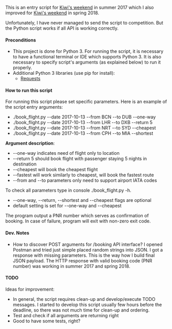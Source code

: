 This is an entry script for [Kiwi's weekend](https://gist.github.com/martin-kokos/d578679d97eb1652dfeb3e7f2a4e115b) in
summer 2017 which I also improved for [Kiwi's weekend](https://engeto.online/study/lesson/_wl9/unit/_36ZR) in 
spring 2018. 

Unfortunately, I have never managed to send the script to competition. But the Python script works if all API is 
working correctly.    

#### Preconditions ####
* This project is done for Python 3. For running the script, it is necessary to have a functional terminal or IDE which 
supports Python 3. It is also necessary to specify script's arguments (as explained below) to run it properly. 
* Additional Python 3 libraries (use pip for install):
    * [Requests](http://docs.python-requests.org/en/master/)

#### How to run this script ####
For running this script please set specific parameters. Here is an example of the script entry arguments:
* ./book_flight.py --date 2017-10-13 --from BCN --to DUB --one-way
* ./book_flight.py --date 2017-10-13 --from LHR --to DXB --return 5
* ./book_flight.py --date 2017-10-13 --from NRT --to SYD --cheapest
* ./book_flight.py --date 2017-10-13 --from CPH --to MIA --shortest

**Argument description**: 
* --one-way indicates need of flight only to location 
* --return 5 should book flight with passenger staying 5 nights in destination
* --cheapest will book the cheapest flight 
* --fastest will work similarly to cheapest, will book the fastest route 
* --from and --to parameters only need to support airport IATA codes

To check all parameters type in console ./book_flight.py -h. 
* --one-way, --return, --shortest and --cheapest flags are optional
* default setting is set for --one-way and --cheapest

The program output a PNR number which serves as confirmation of booking. In case of failure, program will exit with 
non-zero exit code.

#### Dev. Notes ####
* How to discover POST arguments for /booking API interface? I opened Postman and tried just simple placed random 
strings into JSON. I got a response with missing parameters. This is the way how I build final JSON payload. The HTTP 
response with valid booking code (PNR number) was working in summer 2017 and spring 2018. 


#### TODO ####
Ideas for improvement:
* In general, the script requires clean-up and develop/execute TODO messages. I started to develop this script usually 
few hours before the deadline, so there was not much time for clean-up and ordering.
* Test and check if all arguments are returning right
* Good to have some tests, right?
 


